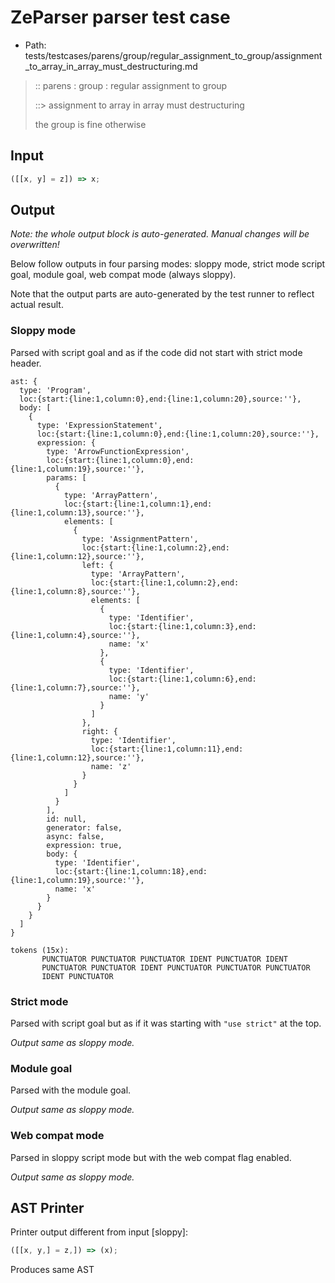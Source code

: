# ZeParser parser test case

- Path: tests/testcases/parens/group/regular_assignment_to_group/assignment_to_array_in_array_must_destructuring.md

> :: parens : group : regular assignment to group
>
> ::> assignment to array in array must destructuring
>
> the group is fine otherwise

## Input

`````js
([[x, y] = z]) => x;
`````

## Output

_Note: the whole output block is auto-generated. Manual changes will be overwritten!_

Below follow outputs in four parsing modes: sloppy mode, strict mode script goal, module goal, web compat mode (always sloppy).

Note that the output parts are auto-generated by the test runner to reflect actual result.

### Sloppy mode

Parsed with script goal and as if the code did not start with strict mode header.

`````
ast: {
  type: 'Program',
  loc:{start:{line:1,column:0},end:{line:1,column:20},source:''},
  body: [
    {
      type: 'ExpressionStatement',
      loc:{start:{line:1,column:0},end:{line:1,column:20},source:''},
      expression: {
        type: 'ArrowFunctionExpression',
        loc:{start:{line:1,column:0},end:{line:1,column:19},source:''},
        params: [
          {
            type: 'ArrayPattern',
            loc:{start:{line:1,column:1},end:{line:1,column:13},source:''},
            elements: [
              {
                type: 'AssignmentPattern',
                loc:{start:{line:1,column:2},end:{line:1,column:12},source:''},
                left: {
                  type: 'ArrayPattern',
                  loc:{start:{line:1,column:2},end:{line:1,column:8},source:''},
                  elements: [
                    {
                      type: 'Identifier',
                      loc:{start:{line:1,column:3},end:{line:1,column:4},source:''},
                      name: 'x'
                    },
                    {
                      type: 'Identifier',
                      loc:{start:{line:1,column:6},end:{line:1,column:7},source:''},
                      name: 'y'
                    }
                  ]
                },
                right: {
                  type: 'Identifier',
                  loc:{start:{line:1,column:11},end:{line:1,column:12},source:''},
                  name: 'z'
                }
              }
            ]
          }
        ],
        id: null,
        generator: false,
        async: false,
        expression: true,
        body: {
          type: 'Identifier',
          loc:{start:{line:1,column:18},end:{line:1,column:19},source:''},
          name: 'x'
        }
      }
    }
  ]
}

tokens (15x):
       PUNCTUATOR PUNCTUATOR PUNCTUATOR IDENT PUNCTUATOR IDENT
       PUNCTUATOR PUNCTUATOR IDENT PUNCTUATOR PUNCTUATOR PUNCTUATOR
       IDENT PUNCTUATOR
`````

### Strict mode

Parsed with script goal but as if it was starting with `"use strict"` at the top.

_Output same as sloppy mode._

### Module goal

Parsed with the module goal.

_Output same as sloppy mode._

### Web compat mode

Parsed in sloppy script mode but with the web compat flag enabled.

_Output same as sloppy mode._

## AST Printer

Printer output different from input [sloppy]:

````js
([[x, y,] = z,]) => (x);
````

Produces same AST
